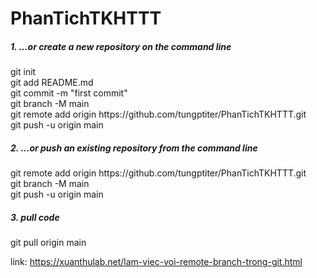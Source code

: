 # PhanTichTKHTTT

<h5>1. …or create a new repository on the command line </h5>
git init
<br>
git add README.md
<br>
git commit -m "first commit"
<br>
git branch -M main
<br>
git remote add origin https://github.com/tungptiter/PhanTichTKHTTT.git
<br>
git push -u origin main


<h5>2. …or push an existing repository from the command line</h5>
git remote add origin https://github.com/tungptiter/PhanTichTKHTTT.git
<br>
git branch -M main
<br>
git push -u origin main

<h5>3. pull code </h5>
git pull origin main

link: https://xuanthulab.net/lam-viec-voi-remote-branch-trong-git.html
